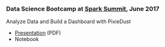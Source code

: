 
### Data Science Bootcamp at [Spark Summit](https://spark-summit.org/), June 2017
Analyze Data and Build a Dashboard with PixieDust
 * [Presentation]() (PDF)
 * Notebook

